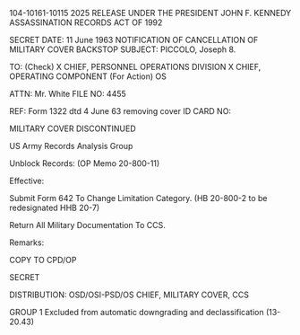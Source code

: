 104-10161-10115 2025 RELEASE UNDER THE PRESIDENT JOHN F. KENNEDY ASSASSINATION RECORDS ACT OF 1992

SECRET
DATE: 11 June 1963
NOTIFICATION OF CANCELLATION OF MILITARY COVER BACKSTOP
SUBJECT: PICCOLO, Joseph 8.

TO:
(Check)
X CHIEF, PERSONNEL OPERATIONS DIVISION
X CHIEF, OPERATING COMPONENT (For Action) OS

ATTN: Mr. White
FILE NO: 4455

REF: Form 1322 dtd 4 June 63 removing cover
ID CARD NO:

MILITARY COVER DISCONTINUED

US Army Records Analysis Group

Unblock Records:
(OP Memo 20-800-11)

Effective:

Submit Form 642 To Change Limitation Category.
(HB 20-800-2 to be redesignated HHB 20-7)

Return All Military Documentation To CCS.

Remarks:

COPY TO CPD/OP

SECRET

DISTRIBUTION: OSD/OSI-PSD/OS
CHIEF, MILITARY COVER, CCS

GROUP 1
Excluded from automatic
downgrading and declassification
(13-20.43)
